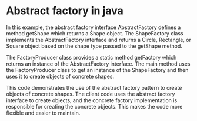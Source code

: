 # Abstract factory in java

In this example, the abstract factory interface AbstractFactory defines a method getShape which returns a Shape object. 
The ShapeFactory class implements the AbstractFactory interface and returns a Circle, Rectangle, or Square object 
based on the shape type passed to the getShape method.

The FactoryProducer class provides a static method getFactory which returns an instance of the AbstractFactory interface. 
The main method uses the FactoryProducer class to get an instance of the ShapeFactory and then uses it to create objects of concrete shapes.

This code demonstrates the use of the abstract factory pattern to create objects of concrete shapes. 
The client code uses the abstract factory interface to create objects, and the concrete factory implementation 
is responsible for creating the concrete objects. This makes the code more flexible and easier to maintain.
